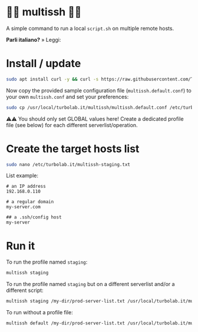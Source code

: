 # 🦝🦝 multissh 🦝🦝

A simple command to run a local `script.sh` on multiple remote hosts.

**Parli italiano?** » Leggi: []()


# Install / update

````bash
sudo apt install curl -y && curl -s https://raw.githubusercontent.com/TurboLabIt/multissh/master/setup.sh?$(date +%s) | sudo bash

````


Now copy the provided sample configuration file (`multissh.default.conf`) to your own `multissh.conf` and set your preferences:

````bash
sudo cp /usr/local/turbolab.it/multissh/multissh.default.conf /etc/turbolab.it/multissh.conf && sudo nano /etc/turbolab.it/multissh.conf

````

⚠️⚠️ You should only set GLOBAL values here! Create a dedicated profile file (see below) for each different serverlist/operation.


# Create the target hosts list

````bash
sudo nano /etc/turbolab.it/multissh-staging.txt

````

List example:

````
# an IP address
192.168.0.110

# a regular domain
my-server.com

## a .ssh/config host
my-server

````


# Run it

To run the profile named `staging`:

````bash
multissh staging

````


To run the profile named `staging` but on a different serverlist and/or a different script:

````bash
multissh staging /my-dir/prod-server-list.txt /usr/local/turbolab.it/multissh/scripts/test-access-remote

````


To run without a profile file:

````bash
multissh default /my-dir/prod-server-list.txt /usr/local/turbolab.it/multissh/scripts/test-access-remote

````

